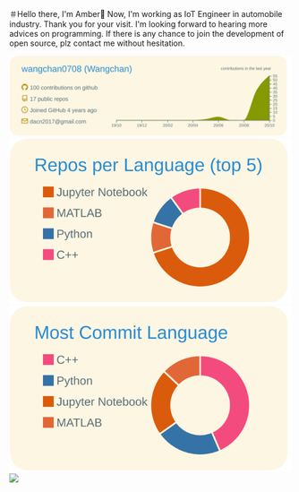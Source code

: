 ＃Hello there, I'm Amber👋
Now, I'm working as IoT Engineer in automobile industry.
Thank you for your visit. I'm looking forward to hearing more advices on programming.
If there is any chance to join the development of open source, plz contact me without hesitation.

[![](https://raw.githubusercontent.com/wangchan0708/wangchan0708/main/profile-summary-card-output/solarized/0-profile-details.svg)](https://github.com/vn7n24fzkq/github-profile-summary-cards)
[![](https://raw.githubusercontent.com/wangchan0708/wangchan0708/main/profile-summary-card-output/solarized/1-repos-per-language.svg)](https://github.com/vn7n24fzkq/github-profile-summary-cards)
[![](https://raw.githubusercontent.com/wangchan0708/wangchan0708/main/profile-summary-card-output/solarized/2-most-commit-language.svg)](https://github.com/vn7n24fzkq/github-profile-summary-cards)
<br>
![](https://komarev.com/ghpvc/?username=calm0815&color=green)
